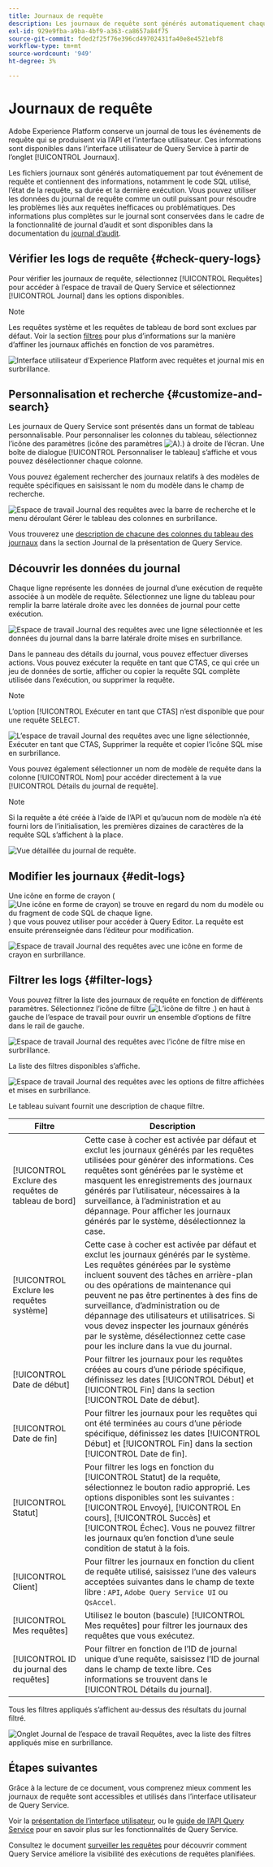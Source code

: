 ```yaml
---
title: Journaux de requête
description: Les journaux de requête sont générés automatiquement chaque fois qu’une requête est exécutée et sont disponibles via l’interface utilisateur pour faciliter la résolution des problèmes. Ce document explique comment utiliser et parcourir la section Journaux de Query Service de l’interface utilisateur.
exl-id: 929e9fba-a9ba-4bf9-a363-ca8657a84f75
source-git-commit: fded2f25f76e396cd49702431fa40e8e4521ebf8
workflow-type: tm+mt
source-wordcount: '949'
ht-degree: 3%

---
```


# Journaux de requête

Adobe Experience Platform conserve un journal de tous les événements de requête qui se produisent via l’API et l’interface utilisateur. Ces informations sont disponibles dans l’interface utilisateur de Query Service à partir de l’onglet [!UICONTROL Journaux].

Les fichiers journaux sont générés automatiquement par tout événement de requête et contiennent des informations, notamment le code SQL utilisé, l’état de la requête, sa durée et la dernière exécution. Vous pouvez utiliser les données du journal de requête comme un outil puissant pour résoudre les problèmes liés aux requêtes inefficaces ou problématiques. Des informations plus complètes sur le journal sont conservées dans le cadre de la fonctionnalité de journal d’audit et sont disponibles dans la documentation du [ journal d’audit](../../landing/governance-privacy-security/audit-logs/overview.md).

## Vérifier les logs de requête {#check-query-logs}

Pour vérifier les journaux de requête, sélectionnez [!UICONTROL Requêtes] pour accéder à l’espace de travail de Query Service et sélectionnez [!UICONTROL Journal] dans les options disponibles.

>[!NOTE]
>
>Les requêtes système et les requêtes de tableau de bord sont exclues par défaut. Voir la section [filtres](#filter-logs) pour plus d’informations sur la manière d’affiner les journaux affichés en fonction de vos paramètres.

![Interface utilisateur d’Experience Platform avec requêtes et journal mis en surbrillance.](../images/ui/query-log/logs.png)

## Personnalisation et recherche {#customize-and-search}

Les journaux de Query Service sont présentés dans un format de tableau personnalisable. Pour personnaliser les colonnes du tableau, sélectionnez l’icône des paramètres (icône des paramètres ![A).](/help/images/icons/column-settings.png)) à droite de l’écran. Une boîte de dialogue [!UICONTROL Personnaliser le tableau] s’affiche et vous pouvez désélectionner chaque colonne.

Vous pouvez également rechercher des journaux relatifs à des modèles de requête spécifiques en saisissant le nom du modèle dans le champ de recherche.

![Espace de travail Journal des requêtes avec la barre de recherche et le menu déroulant Gérer le tableau des colonnes en surbrillance.](../images/ui/query-log/customize-logs.png)

Vous trouverez une [description de chacune des colonnes du tableau des journaux](./overview.md#log) dans la section Journal de la présentation de Query Service.

## Découvrir les données du journal

Chaque ligne représente les données de journal d’une exécution de requête associée à un modèle de requête. Sélectionnez une ligne du tableau pour remplir la barre latérale droite avec les données de journal pour cette exécution.

![Espace de travail Journal des requêtes avec une ligne sélectionnée et les données du journal dans la barre latérale droite mises en surbrillance.](../images/ui/query-log/log-details.png)

Dans le panneau des détails du journal, vous pouvez effectuer diverses actions. Vous pouvez exécuter la requête en tant que CTAS, ce qui crée un jeu de données de sortie, afficher ou copier la requête SQL complète utilisée dans l’exécution, ou supprimer la requête.

>[!NOTE]
>
>L’option [!UICONTROL Exécuter en tant que CTAS] n’est disponible que pour une requête SELECT.

![L’espace de travail Journal des requêtes avec une ligne sélectionnée, Exécuter en tant que CTAS, Supprimer la requête et copier l’icône SQL mise en surbrillance.](../images/ui/query-log/edit-output-dataset.png)

Vous pouvez également sélectionner un nom de modèle de requête dans la colonne [!UICONTROL Nom] pour accéder directement à la vue [!UICONTROL Détails du journal de requête].

>[!NOTE]
>
>Si la requête a été créée à l’aide de l’API et qu’aucun nom de modèle n’a été fourni lors de l’initialisation, les premières dizaines de caractères de la requête SQL s’affichent à la place.

![Vue détaillée du journal de requête.](../images/ui/query-log/query-log-details.png)

## Modifier les journaux {#edit-logs}

Une icône en forme de crayon (![Une icône en forme de crayon) se trouve en regard du nom du modèle ou du fragment de code SQL de chaque ligne.](/help/images/icons/edit.png)) que vous pouvez utiliser pour accéder à Query Editor. La requête est ensuite prérenseignée dans l’éditeur pour modification.

![Espace de travail Journal des requêtes avec une icône en forme de crayon en surbrillance.](../images/ui/query-log/edit-query.png)

## Filtrer les logs {#filter-logs}

Vous pouvez filtrer la liste des journaux de requête en fonction de différents paramètres. Sélectionnez l’icône de filtre (![ L’icône de filtre .](/help/images/icons/filter.png)) en haut à gauche de l’espace de travail pour ouvrir un ensemble d’options de filtre dans le rail de gauche.

![Espace de travail Journal des requêtes avec l’icône de filtre mise en surbrillance.](../images/ui/query-log/log-filter.png)

La liste des filtres disponibles s’affiche.

![Espace de travail Journal des requêtes avec les options de filtre affichées et mises en surbrillance.](../images/ui/query-log/log-filter-settings.png)

Le tableau suivant fournit une description de chaque filtre.

| Filtre | Description |
| ------ | ----------- |
| [!UICONTROL Exclure des requêtes de tableau de bord] | Cette case à cocher est activée par défaut et exclut les journaux générés par les requêtes utilisées pour générer des informations. Ces requêtes sont générées par le système et masquent les enregistrements des journaux générés par l’utilisateur, nécessaires à la surveillance, à l’administration et au dépannage. Pour afficher les journaux générés par le système, désélectionnez la case. |
| [!UICONTROL Exclure les requêtes système] | Cette case à cocher est activée par défaut et exclut les journaux générés par le système. Les requêtes générées par le système incluent souvent des tâches en arrière-plan ou des opérations de maintenance qui peuvent ne pas être pertinentes à des fins de surveillance, d’administration ou de dépannage des utilisateurs et utilisatrices. Si vous devez inspecter les journaux générés par le système, désélectionnez cette case pour les inclure dans la vue du journal. |
| [!UICONTROL Date de début] | Pour filtrer les journaux pour les requêtes créées au cours d’une période spécifique, définissez les dates [!UICONTROL Début] et [!UICONTROL Fin] dans la section [!UICONTROL Date de début]. |
| [!UICONTROL Date de fin] | Pour filtrer les journaux pour les requêtes qui ont été terminées au cours d’une période spécifique, définissez les dates [!UICONTROL Début] et [!UICONTROL Fin] dans la section [!UICONTROL Date de fin]. |
| [!UICONTROL Statut] | Pour filtrer les logs en fonction du [!UICONTROL Statut] de la requête, sélectionnez le bouton radio approprié. Les options disponibles sont les suivantes : [!UICONTROL Envoyé], [!UICONTROL En cours], [!UICONTROL Succès] et [!UICONTROL Échec]. Vous ne pouvez filtrer les journaux qu’en fonction d’une seule condition de statut à la fois. |
| [!UICONTROL Client] | Pour filtrer les journaux en fonction du client de requête utilisé, saisissez l’une des valeurs acceptées suivantes dans le champ de texte libre : `API`, `Adobe Query Service UI` ou `QsAccel`. |
| [!UICONTROL Mes requêtes] | Utilisez le bouton (bascule) [!UICONTROL Mes requêtes] pour filtrer les journaux des requêtes que vous exécutez. |
| [!UICONTROL ID du journal des requêtes] | Pour filtrer en fonction de l’ID de journal unique d’une requête, saisissez l’ID de journal dans le champ de texte libre. Ces informations se trouvent dans le [!UICONTROL Détails du journal]. |

Tous les filtres appliqués s’affichent au-dessus des résultats du journal filtré.

![Onglet Journal de l’espace de travail Requêtes, avec la liste des filtres appliqués mise en surbrillance.](../images/ui/query-log/applied-log-filters.png)

## Étapes suivantes

Grâce à la lecture de ce document, vous comprenez mieux comment les journaux de requête sont accessibles et utilisés dans l’interface utilisateur de Query Service.

Voir la [présentation de l’interface utilisateur](./overview.md), ou le [guide de l’API Query Service](../api/getting-started.md) pour en savoir plus sur les fonctionnalités de Query Service.

Consultez le document [surveiller les requêtes](./monitor-queries.md) pour découvrir comment Query Service améliore la visibilité des exécutions de requêtes planifiées.
